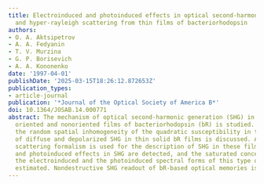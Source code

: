 ```yaml
---
title: Electroinduced and photoinduced effects in optical second-harmonic generation
  and hyper-rayleigh scattering from thin films of bacteriorhodopsin
authors:
- O. A. Aktsipetrov
- A. A. Fedyanin
- T. V. Murzina
- G. P. Borisevich
- A. A. Kononenko
date: '1997-04-01'
publishDate: '2025-03-15T18:26:12.872653Z'
publication_types:
- article-journal
publication: '*Journal of the Optical Society of America B*'
doi: 10.1364/JOSAB.14.000771
abstract: The mechanism of optical second-harmonic generation (SHG) in thin solid
  oriented and nonoriented films of bacteriorhodopsin (bR) is studied. The role of
  the random spatial inhomogeneity of the quadratic susceptibility in the mechanism
  of diffuse and depolarized SHG in thin solid bR films is discussed. A hyper-Rayleigh
  scattering formalism is used for the description of SHG in these films. Electroinduced
  and photoinduced effects in SHG are detected, and the saturated concentrations of
  the electroinduced and the photoinduced spectral forms of this type of bR film are
  estimated. Nondestructive SHG readout of bR-based optical memories is suggested.
---
```


